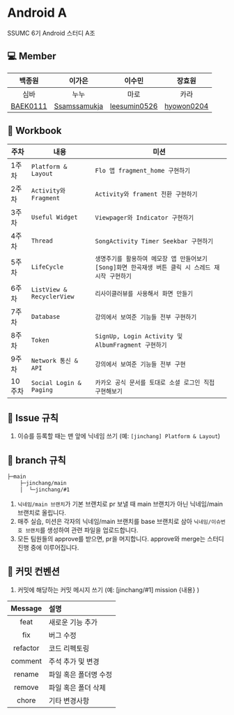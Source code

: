 # Android A
SSUMC 6기 Android 스터디 A조

## 💻 Member
| 백종원 | 이가은 | 이수민 | 장효원 |
| :---------:|:----------:|:----------:|:----------:|
| 심바 | 누누 | 마로 | 카라 |
| [BAEK0111](https://github.com/BAEK0111) | [Ssamssamukja](https://github.com/Ssamssamukja) | [leesumin0526](https://github.com/leesumin0526) | [hyowon0204](https://github.com/hyowon0204) |

## 📖 Workbook
| 주차 | 내용 |  미션  | 
| --- | --- | --- |
| 1주차 | `Platform & Layout` |  `Flo 앱 fragment_home 구현하기` |
| 2주차 | `Activity와 Fragment` |  `Activity와 frament 전환 구현하기` |
| 3주차 | `Useful Widget` |  `Viewpager와 Indicator 구현하기` |
| 4주차 | `Thread` | `SongActivity Timer Seekbar 구현하기` |
| 5주차 | `LifeCycle`|  `생명주기를 활용하여 메모장 앱 만들어보기` `[Song]화면 한곡재생 버튼 클릭 시 스레드 재시작 구현하기` |
| 6주차 | `ListView & RecyclerView` |  `리사이클러뷰를 사용해서 화면 만들기` |
| 7주차 | `Database` |  `강의에서 보여준 기능들 전부 구현하기` |
| 8주차 | `Token` |  `SignUp, Login Activity 및 AlbumFragment 구현하기` |
| 9주차 | `Network 통신 & API` |  `강의에서 보여준 기능들 전부 구현` |
| 10주차 | `Social Login & Paging`|  `카카오 공식 문서를 토대로 소셜 로그인 직접 구현해보기` |

## 🌳 Issue 규칙
1. 이슈를 등록할 때는 맨 앞에 닉네임 쓰기 (예: `[jinchang] Platform & Layout`)

## 🌳 branch 규칙
```bash
├─main
    ├─jinchang/main
    │  └─jinchang/#1
```
1. `닉네임/main 브랜치`가 기본 브랜치로 pr 보낼 때 main 브랜치가 아닌 닉네임/main 브랜치로 올립니다.
2. 매주 실습, 미션은 각자의 닉네임/main 브랜치를 base 브랜치로 삼아 `닉네임/이슈번호 브랜치`를 생성하여 관련 파일을 업로드합니다.
3. 모든 팀원들의 approve를 받으면, pr을 머지합니다. approve와 merge는 스터디 진행 중에 이루어집니다.

## 🔖 커밋 컨벤션
1. 커밋에 해당하는 커밋 메시지 쓰기 (예: [jinchang/#1] mission {내용} )


| Message  | 설명                                              |
| :------: | :------------------------------------------------ |
|   feat   | 새로운 기능 추가                            |
|  fix   | 버그 수정 |
|  refactor  | 코드 리펙토링 |
| comment | 주석 추가 및 변경                                     |
|  rename   | 파일 혹은 폴더명 수정                |
|  remove   | 파일 혹은 폴더 삭제                |
|  chore   | 기타 변경사항                |
